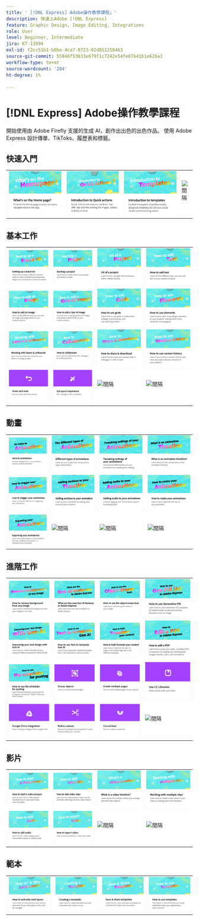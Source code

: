 ```yaml
---
title: ' [!DNL Express] Adobe操作教學課程」'
description: 快速上Adobe [!DNL Express]
feature: Graphic Design, Image Editing, Integrations
role: User
level: Beginner, Intermediate
jira: KT-13994
exl-id: f2cc51b1-b0be-4ca7-9723-92d851250463
source-git-commit: 55946f53633e679f1c7242e54fe07b41b1e626a3
workflow-type: tm+mt
source-wordcount: '284'
ht-degree: 1%

---
```


# [!DNL Express] Adobe操作教學課程

開始使用由 Adobe Firefly 支援的生成 AI，創作出出色的出色作品。 使用 Adobe Express 設計傳單、TikToks、履歷表和標籤。

## 快速入門

<table style="table-layout:fixed">
<tr>
 <td>
      <a href="get-started.md">
         <img alt="首頁上的功能" src="assets/home-page.png" />
      </a>
 </td>
 <td>
      <a href="quick-actions.md">
         <img alt="快速動作簡介" src="assets/quick-actions.png" />
      </a>
 </td>
 <td>
      <a href="introduction-templates.md">
         <img alt="快速動作簡介" src="assets/introduction-templates.png" />
      </a>
 </td>
 <td>
      <img alt="間隔" src="../assets/Whitespacer.png" />
      <div>
      <br>
   </td>
</tr>
</table>

## 基本工作

<table style="table-layout:fixed">
<tr>
 <td>
      <a href="brand.md">
         <img alt="設定品牌手冊" src="assets/brand.png" />
      </a>
  </td>
   <td>
      <a href="new-project.md">
         <img alt="開始專案" src="assets/starting-a-project.png" />
      </a>
  </td>
   <td>
      <a href="workspace.md">
         <img alt="專案的UX" src="assets/workspace.png" />
      </a>
  </td>
  <td>
      <a href="text-effects.md">
         <img alt="如何新增文字" src="assets/text-effects.png" />
      </a>
  </td>
</tr>
<tr>
   <td>
      <a href="image-effects.md">
         <img alt="如何新增影像" src="assets/image-effects.png" />
      </a>
  </td>
   <td>
      <a href="add-gen-ai-image.md">
         <img alt="如何新增 AI 世代影像" src="assets/gen-ai-image.png" />
      </a>
  </td>
   <td>
      <a href="grids.md">
         <img alt="如何使用格點" src="assets/grids.png" />
      </a>
  </td>
   <td>
         <a href="add-design-assets.md">
            <img alt="如何使用元素" src="assets/design-assets.png" />
         </a>
   </td>
</tr>
<tr>
   <td>
         <a href="layers.md">
            <img alt="使用層次和工作區域" src="assets/layers.png" />
         </a>
   </td>
   <td>
   <a href="collaborate.md">
      <img alt="如何進行共同作業" src="assets/collaborate.png" />
   </a>
   </td>
   <td>
   <a href="share.md">
      <img alt="如何分享和下載" src="assets/share.png" />
   </a>
   </td>
   <td>
   <a href="version-history.md">
      <img alt="如何使用版本記錄" src="assets/version-history.png" />
   </a>
   </td>
</tr>
<tr>
   <td>
      <a href="undo-redo.md">
         <img alt="復原和重做" src="assets/undo-redo.png" />
      </a>
   </td>
   <td>
      <a href="get-inspiration.md">
         <img alt="快速獲取靈感" src="assets/inspiration.png" />
      </a>
  </td>
  <td>
      <img alt="間隔" src="../assets/Gray_thumbnail.png" />
      <div>
      <br>
   </td>
   <td>
      <img alt="間隔" src="../assets/Gray_thumbnail.png" />
      <div>
      <br>
   </td>
</tr>
</table>

## 動畫

<table style="table-layout:fixed">
<tr>
   <td>
         <a href="intro-animation.md">
            <img alt="動畫簡介" src="assets/intro-animations.png" />
         </a>
   </td>
  <td>
         <a href="different-types-animation.md">
            <img alt="不同類型的動畫" src="assets/different-animations.png" />
         </a>
   </td>
   <td>
         <a href="tweak-animation.md">
            <img alt="調整動畫的設定" src="assets/tweaking-settings.png" />
         </a>
   </td>
   <td>
         <a href="animation-timeline.md">
            <img alt="什麼是動畫時間軸？" src="assets/what-is-animation-timeline.png" />
         </a>
   </td>
</tr>
<tr>
   <td>
         <a href="stagger-animations.md">
            <img alt="如何將動畫搖晃" src="assets/stagger-animations.png" />
         </a>
   </td>
   <td>
         <a href="add-sections-animation.md">
            <img alt="在動畫中新增區段" src="assets/add-sections.png" />
         </a>
   </td>
   <td>
         <a href="audio-animation.md">
            <img alt="在動畫中加入音效" src="assets/add-audio.png" />
         </a>
   </td>
   <td>
         <a href="resize-animations.md">
            <img alt="如何調整動畫大小" src="assets/resize-animations.png" />
         </a>
   </td>
</tr>
<tr>
   <td>
         <a href="export-animations.md">
            <img alt="匯出您的動畫" src="assets/exporting-animations.png" />
         </a>
   </td>
   <td>
      <img alt="間隔" src="../assets/Whitespacer.png" />
      <div>
      <br>
   </td>
    <td>
      <img alt="間隔" src="../assets/Whitespacer.png" />
      <div>
      <br>
   </td>
    <td>
      <img alt="間隔" src="../assets/Whitespacer.png" />
      <div>
      <br>
   </td>
</tr>
</table>

## 進階工作

<table style="table-layout:fixed">
<tr>
   <td>
         <a href="remove-background.md">
            <img alt="如何從任何影像中移除背景" src="assets/background.png" />
         </a>
   </td>
   <td>
         <a href="intro-gen-ai.md">
            <img alt="Adobe Express 有哪些新的 AI 世代功能" src="assets/intro-gen-ai.png" />
         </a>
   </td>
   <td>
         <a href="object-eraser.md">
            <img alt="如何使用物件橡皮擦工具" src="assets/object-eraser.png" />
         </a>
   </td>
   <td>
         <a href="generative-fill.md">
            <img alt="如何使用生成填色" src="assets/gen-fill.png" />
         </a>
   </td>      
</tr>
<tr>
   <td>
      <a href="gen-text.md">
         <img alt="使用 Gen AI 改善您的文字設計" src="assets/text-design.png" />
      </a>
   </td>
   <td>
      <a href="text-to-template.md">
         <img alt="如何使用文字轉範本世代 AI" src="assets/text-to-template.png" />
      </a>
   </td>
   <td>
      <a href="bulk-translate.md">
         <img alt="如何大量翻譯您的內容" src="assets/bulk-translate.png" />
      </a>
   </td>
   <td>
      <a href="edit-a-pdf.md">
         <img alt="如何編輯 PDF" src="assets/edit-pdf.png" />
      </a>
   </td>
</tr>
<tr>
   <td>
      <a href="schedule.md">
         <img alt="如何使用排程器張貼" src="assets/schedule.png" />
      </a>
   </td>
   <td>
         <a href="group-objects.md">
            <img alt="群組物件" src="assets/group-objects.png" />
         </a>
   </td>
   <td>
      <a href="multiple-pages.md">
         <img alt="建立多個頁面" src="assets/multiple-pages.png" />
      </a>
  </td>
  <td>
      <a href="cc-libraries.md">
         <img alt="使用CC Libraries" src="assets/cc-libraries.png" />
      </a>
  </td>
</tr>
<tr>
   <td>
      <a href="google-drive.md">
         <img alt="Google 雲端硬碟整合" src="assets/google-drive.png" />
      </a>
  </td>
  <td>
         <a href="refine-cutout.md">
            <img alt="調整挖剪圖案" src="assets/cutouts.png" />
         </a>
   </td>
   <td>
         <a href="create-curved-text.md">
            <img alt="建立曲線文字" src="assets/curved-text.png" />
         </a>
   </td>
   <td>
    <img alt="間隔" src="../assets/Gray_thumbnail.png" />
    <div>
    <br>
   </td>
</tr>
</table>

## 影片

<table style="table-layout:fixed">
<tr>
   <td>
         <a href="start-video.md">
            <img alt="如何開始影片專案" src="assets/start-video.png" />
         </a>
   </td>
  <td>
         <a href="add-video-clips.md">
            <img alt="如何新增影片剪輯" src="assets/add-video-clips.png" />
         </a>
   </td>
   <td>
         <a href="video-timeline.md">
            <img alt="什麼是影片時間軸？" src="assets/video-timeline.png" />
         </a>
   </td>
   <td>
         <a href="multiple-clips.md">
            <img alt="使用多個剪輯" src="assets/multiple-clips.png" />
         </a>
   </td>
</tr>
<tr>
  <td>
         <a href="add-audio-video.md">
            <img alt="如何新增音訊" src="assets/add-audio-video.png" />
         </a>
   </td>
    <td>
         <a href="export-video.md">
            <img alt="如何匯出影片" src="assets/export-video.png" />
         </a>
   </td>
   <td>
    <img alt="間隔" src="../assets/Gray_thumbnail.png" />
    <div>
    <br>
   </td>
   <td>
    <img alt="間隔" src="../assets/Gray_thumbnail.png" />
    <div>
    <br>
   </td>
</tr>
</table>

## 範本

<table style="table-layout:fixed">
<tr>
   <td>
         <a href="lock-layers.md">
            <img alt="如何和為何鎖定圖層" src="assets/lock-layers.png" />
         </a>
   </td>
   <td>
         <a href="create-templates.md">
            <img alt="建立範本" src="assets/create-template.png" />
         </a>
   </td>
   <td>
         <a href="share-templates.md">
            <img alt="儲存和共用範本" src="assets/share-templates.png" />
         </a>
   </td>
   <td>
         <a href="use-templates.md">
            <img alt="如何使用範本" src="assets/use-templates.png" />
         </a>
   </td>
</tr>
</table>